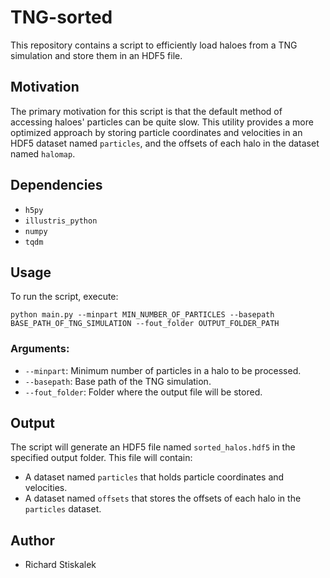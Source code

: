 # TNG-sorted

This repository contains a script to efficiently load haloes from a TNG simulation and store them in an HDF5 file.

## Motivation

The primary motivation for this script is that the default method of accessing haloes' particles can be quite slow. This utility provides a more optimized approach by storing particle coordinates and velocities in an HDF5 dataset named `particles`, and the offsets of each halo in the dataset named `halomap`.

## Dependencies

- `h5py`
- `illustris_python`
- `numpy`
- `tqdm`

## Usage

To run the script, execute:

```
python main.py --minpart MIN_NUMBER_OF_PARTICLES --basepath BASE_PATH_OF_TNG_SIMULATION --fout_folder OUTPUT_FOLDER_PATH
```

### Arguments:

- `--minpart`: Minimum number of particles in a halo to be processed.
- `--basepath`: Base path of the TNG simulation.
- `--fout_folder`: Folder where the output file will be stored.

## Output

The script will generate an HDF5 file named `sorted_halos.hdf5` in the specified output folder. This file will contain:
- A dataset named `particles` that holds particle coordinates and velocities.
- A dataset named `offsets` that stores the offsets of each halo in the `particles` dataset.

## Author

- Richard Stiskalek
